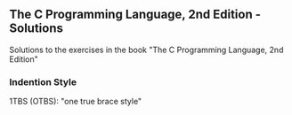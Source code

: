 ## The C Programming Language, 2nd Edition - Solutions

Solutions to the exercises in the book "The C Programming Language, 2nd Edition"

### Indention Style

1TBS (OTBS): "one true brace style"
